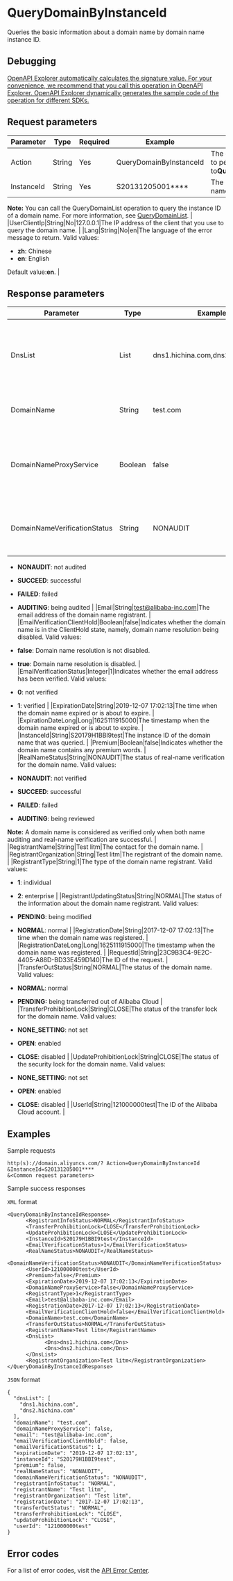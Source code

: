 # QueryDomainByInstanceId

Queries the basic information about a domain name by domain name instance ID.

## Debugging

[OpenAPI Explorer automatically calculates the signature value. For your convenience, we recommend that you call this operation in OpenAPI Explorer. OpenAPI Explorer dynamically generates the sample code of the operation for different SDKs.](https://api.aliyun.com/#product=Domain&api=QueryDomainByInstanceId&type=RPC&version=2018-01-29)

## Request parameters

|Parameter|Type|Required|Example|Description|
|---------|----|--------|-------|-----------|
|Action|String|Yes|QueryDomainByInstanceId|The operation that you want to perform. Set the value to**QueryDomainByInstanceId**. |
|InstanceId|String|Yes|S20131205001\*\*\*\*|The instance ID of the domain name that you want to query.

 **Note:** You can call the QueryDomainList operation to query the instance ID of a domain name. For more information, see [QueryDomainList](~~67712~~). |
|UserClientIp|String|No|127.0.0.1|The IP address of the client that you use to query the domain name. |
|Lang|String|No|en|The language of the error message to return. Valid values:

 -   **zh**: Chinese
-   **en**: English

 Default value:**en**. |

## Response parameters

|Parameter|Type|Example|Description|
|---------|----|-------|-----------|
|DnsList|List|dns1.hichina.com,dns2.hichina.com|The Domain Name System \(DNS\) servers of the domain name. |
|DomainName|String|test.com|The domain name that was queried. |
|DomainNameProxyService|Boolean|false|Indicates whether privacy protection is enabled for the domain name. |
|DomainNameVerificationStatus|String|NONAUDIT|The status of name auditing for the domain name. Valid values:

 -   **NONAUDIT**: not audited
-   **SUCCEED**: successful
-   **FAILED**: failed
-   **AUDITING**: being audited |
|Email|String|test@alibaba-inc.com|The email address of the domain name registrant. |
|EmailVerificationClientHold|Boolean|false|Indicates whether the domain name is in the ClientHold state, namely, domain name resolution being disabled. Valid values:

 -   **false**: Domain name resolution is not disabled.
-   **true**: Domain name resolution is disabled. |
|EmailVerificationStatus|Integer|1|Indicates whether the email address has been verified. Valid values:

 -   **0**: not verified
-   **1**: verified |
|ExpirationDate|String|2019-12-07 17:02:13|The time when the domain name expired or is about to expire. |
|ExpirationDateLong|Long|1625111915000|The timestamp when the domain name expired or is about to expire. |
|InstanceId|String|S20179H1BBI9test|The instance ID of the domain name that was queried. |
|Premium|Boolean|false|Indicates whether the domain name contains any premium words. |
|RealNameStatus|String|NONAUDIT|The status of real-name verification for the domain name. Valid values:

 -   **NONAUDIT**: not verified
-   **SUCCEED**: successful
-   **FAILED**: failed
-   **AUDITING**: being reviewed

 **Note:** A domain name is considered as verified only when both name auditing and real-name verification are successful. |
|RegistrantName|String|Test litm|The contact for the domain name. |
|RegistrantOrganization|String|Test litm|The registrant of the domain name. |
|RegistrantType|String|1|The type of the domain name registrant. Valid values:

 -   **1**: individual
-   **2**: enterprise |
|RegistrantUpdatingStatus|String|NORMAL|The status of the information about the domain name registrant. Valid values:

 -   **PENDING**: being modified
-   **NORMAL**: normal |
|RegistrationDate|String|2017-12-07 17:02:13|The time when the domain name was registered. |
|RegistrationDateLong|Long|1625111915000|The timestamp when the domain name was registered. |
|RequestId|String|23C9B3C4-9E2C-4405-A88D-BD33E459D140|The ID of the request. |
|TransferOutStatus|String|NORMAL|The status of the domain name. Valid values:

 -   **NORMAL**: normal
-   **PENDING:** being transferred out of Alibaba Cloud |
|TransferProhibitionLock|String|CLOSE|The status of the transfer lock for the domain name. Valid values:

 -   **NONE\_SETTING**: not set
-   **OPEN**: enabled
-   **CLOSE**: disabled |
|UpdateProhibitionLock|String|CLOSE|The status of the security lock for the domain name. Valid values:

 -   **NONE\_SETTING**: not set
-   **OPEN**: enabled
-   **CLOSE**: disabled |
|UserId|String|121000000test|The ID of the Alibaba Cloud account. |

## Examples

Sample requests

```
http(s)://domain.aliyuncs.com/? Action=QueryDomainByInstanceId
&InstanceId=S20131205001****
&<Common request parameters>
```

Sample success responses

`XML` format

```
<QueryDomainByInstanceIdResponse>
      <RegistrantInfoStatus>NORMAL</RegistrantInfoStatus>
      <TransferProhibitionLock>CLOSE</TransferProhibitionLock>
      <UpdateProhibitionLock>CLOSE</UpdateProhibitionLock>
      <InstanceId>S20179H1BBI9test</InstanceId>
      <EmailVerificationStatus>1</EmailVerificationStatus>
      <RealNameStatus>NONAUDIT</RealNameStatus>
      <DomainNameVerificationStatus>NONAUDIT</DomainNameVerificationStatus>
      <UserId>121000000test</UserId>
      <Premium>false</Premium>
      <ExpirationDate>2019-12-07 17:02:13</ExpirationDate>
      <DomainNameProxyService>false</DomainNameProxyService>
      <RegistrantType>1</RegistrantType>
      <Email>test@alibaba-inc.com</Email>
      <RegistrationDate>2017-12-07 17:02:13</RegistrationDate>
      <EmailVerificationClientHold>false</EmailVerificationClientHold>
      <DomainName>test.com</DomainName>
      <TransferOutStatus>NORMAL</TransferOutStatus>
      <RegistrantName>Test litm</RegistrantName>
      <DnsList>
            <Dns>dns1.hichina.com</Dns>
            <Dns>dns2.hichina.com</Dns>
      </DnsList>
      <RegistrantOrganization>Test litm</RegistrantOrganization>
</QueryDomainByInstanceIdResponse>
```

`JSON` format

```
{
  "dnsList": [
    "dns1.hichina.com",
    "dns2.hichina.com"
  ],
  "domainName": "test.com",
  "domainNameProxyService": false,
  "email": "test@alibaba-inc.com",
  "emailVerificationClientHold": false,
  "emailVerificationStatus": 1,
  "expirationDate": "2019-12-07 17:02:13",
  "instanceId": "S20179H1BBI9test",
  "premium": false,
  "realNameStatus": "NONAUDIT",
  "domainNameVerificationStatus": "NONAUDIT",
  "registrantInfoStatus": "NORMAL",
  "registrantName": "Test litm",
  "registrantOrganization": "Test litm",
  "registrationDate": "2017-12-07 17:02:13",
  "transferOutStatus": "NORMAL",
  "transferProhibitionLock": "CLOSE",
  "updateProhibitionLock": "CLOSE",
  "userId": "121000000test"
}
```

## Error codes

For a list of error codes, visit the [API Error Center](https://error-center.alibabacloud.com/status/product/Domain).


